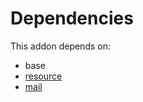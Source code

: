 # Dependencies

This addon depends on:

- base
- [resource](https://github.com/bringout/oca-ocb-core)
- [mail](https://github.com/bringout/oca-ocb-core)
